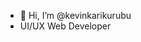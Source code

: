 - 👋 Hi, I’m @kevinkarikurubu
- UI/UX Web Developer
<!---
kevinkarikurubu/kevinkarikurubu is a ✨ special ✨ repository because its `README.md` (this file) appears on your GitHub profile.
You can click the Preview link to take a look at your changes.
--->
